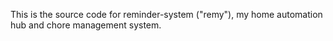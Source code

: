 This is the source code for reminder-system ("remy"), my home
automation hub and chore management system.
